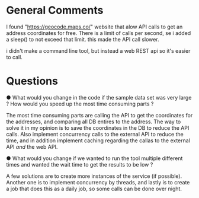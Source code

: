 # General Comments

I found "https://geocode.maps.co/" website that alow API calls to get an address coordinates for free. 
There is a limit of calls per second, se i added a sleep() to not exceed that limit. this made the API call slower.

i didn't make a command line tool, but instead a web REST api so it's easier to call.

# Questions
● What would you change in the code if the sample data set was very large ? How would you
speed up the most time consuming parts ?

The most time consuming parts are calling the API to get the coordinates for the addresses, and comparing all DB entires to the address.
The way to solve it in my opinion is to save the coordinates in the DB to reduce the API calls. 
Also implement concurrency calls to the external API to reduce the time, and in addition implement caching regarding the callas to the external API *and* the web API. 

● What would you change if we wanted to run the tool multiple different times and wanted the wait
time to get the results to be low ?

A few solutions are to create more instances of the service (if possible).
Another one is to implement concurrency by threads, and lastly is to create a job that does this as a daily job, so some calls can be done over night.
